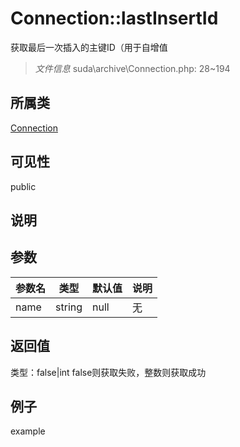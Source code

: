 # Connection::lastInsertId
获取最后一次插入的主键ID（用于自增值
> *文件信息* suda\archive\Connection.php: 28~194
## 所属类 

[Connection](../Connection.md)

## 可见性

  public  
## 说明



## 参数

| 参数名 | 类型 | 默认值 | 说明 |
|--------|-----|-------|-------|
| name |  string | null | 无 |

## 返回值
类型：false|int
 false则获取失败，整数则获取成功

## 例子

example